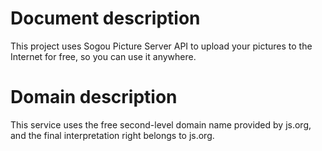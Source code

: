# Document description

This project uses Sogou Picture Server API to upload your pictures to the Internet for free, so you can use it anywhere.

# Domain description

This service uses the free second-level domain name provided by js.org, and the final interpretation right belongs to js.org.
